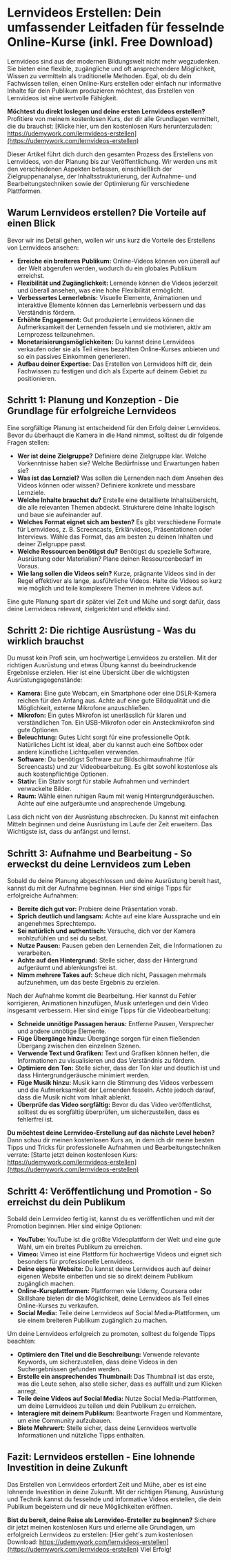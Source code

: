 # Lernvideos Erstellen: Dein umfassender Leitfaden für fesselnde Online-Kurse (inkl. Free Download)

Lernvideos sind aus der modernen Bildungswelt nicht mehr wegzudenken. Sie bieten eine flexible, zugängliche und oft ansprechendere Möglichkeit, Wissen zu vermitteln als traditionelle Methoden. Egal, ob du dein Fachwissen teilen, einen Online-Kurs erstellen oder einfach nur informative Inhalte für dein Publikum produzieren möchtest, das Erstellen von Lernvideos ist eine wertvolle Fähigkeit.

**Möchtest du direkt loslegen und deine ersten Lernvideos erstellen?** Profitiere von meinem kostenlosen Kurs, der dir alle Grundlagen vermittelt, die du brauchst: [Klicke hier, um den kostenlosen Kurs herunterzuladen: https://udemywork.com/lernvideos-erstellen](https://udemywork.com/lernvideos-erstellen)

Dieser Artikel führt dich durch den gesamten Prozess des Erstellens von Lernvideos, von der Planung bis zur Veröffentlichung. Wir werden uns mit den verschiedenen Aspekten befassen, einschließlich der Zielgruppenanalyse, der Inhaltsstrukturierung, der Aufnahme- und Bearbeitungstechniken sowie der Optimierung für verschiedene Plattformen.

## Warum Lernvideos erstellen? Die Vorteile auf einen Blick

Bevor wir ins Detail gehen, wollen wir uns kurz die Vorteile des Erstellens von Lernvideos ansehen:

*   **Erreiche ein breiteres Publikum:** Online-Videos können von überall auf der Welt abgerufen werden, wodurch du ein globales Publikum erreichst.
*   **Flexibilität und Zugänglichkeit:** Lernende können die Videos jederzeit und überall ansehen, was eine hohe Flexibilität ermöglicht.
*   **Verbessertes Lernerlebnis:** Visuelle Elemente, Animationen und interaktive Elemente können das Lernerlebnis verbessern und das Verständnis fördern.
*   **Erhöhte Engagement:** Gut produzierte Lernvideos können die Aufmerksamkeit der Lernenden fesseln und sie motivieren, aktiv am Lernprozess teilzunehmen.
*   **Monetarisierungsmöglichkeiten:** Du kannst deine Lernvideos verkaufen oder sie als Teil eines bezahlten Online-Kurses anbieten und so ein passives Einkommen generieren.
*   **Aufbau deiner Expertise:** Das Erstellen von Lernvideos hilft dir, dein Fachwissen zu festigen und dich als Experte auf deinem Gebiet zu positionieren.

## Schritt 1: Planung und Konzeption - Die Grundlage für erfolgreiche Lernvideos

Eine sorgfältige Planung ist entscheidend für den Erfolg deiner Lernvideos. Bevor du überhaupt die Kamera in die Hand nimmst, solltest du dir folgende Fragen stellen:

*   **Wer ist deine Zielgruppe?** Definiere deine Zielgruppe klar. Welche Vorkenntnisse haben sie? Welche Bedürfnisse und Erwartungen haben sie?
*   **Was ist das Lernziel?** Was sollen die Lernenden nach dem Ansehen des Videos können oder wissen? Definiere konkrete und messbare Lernziele.
*   **Welche Inhalte brauchst du?** Erstelle eine detaillierte Inhaltsübersicht, die alle relevanten Themen abdeckt. Strukturere deine Inhalte logisch und baue sie aufeinander auf.
*   **Welches Format eignet sich am besten?** Es gibt verschiedene Formate für Lernvideos, z. B. Screencasts, Erklärvideos, Präsentationen oder Interviews. Wähle das Format, das am besten zu deinen Inhalten und deiner Zielgruppe passt.
*   **Welche Ressourcen benötigst du?** Benötigst du spezielle Software, Ausrüstung oder Materialien? Plane deinen Ressourcenbedarf im Voraus.
*   **Wie lang sollen die Videos sein?** Kurze, prägnante Videos sind in der Regel effektiver als lange, ausführliche Videos. Halte die Videos so kurz wie möglich und teile komplexere Themen in mehrere Videos auf.

Eine gute Planung spart dir später viel Zeit und Mühe und sorgt dafür, dass deine Lernvideos relevant, zielgerichtet und effektiv sind.

## Schritt 2: Die richtige Ausrüstung - Was du wirklich brauchst

Du musst kein Profi sein, um hochwertige Lernvideos zu erstellen. Mit der richtigen Ausrüstung und etwas Übung kannst du beeindruckende Ergebnisse erzielen. Hier ist eine Übersicht über die wichtigsten Ausrüstungsgegenstände:

*   **Kamera:** Eine gute Webcam, ein Smartphone oder eine DSLR-Kamera reichen für den Anfang aus. Achte auf eine gute Bildqualität und die Möglichkeit, externe Mikrofone anzuschließen.
*   **Mikrofon:** Ein gutes Mikrofon ist unerlässlich für klaren und verständlichen Ton. Ein USB-Mikrofon oder ein Ansteckmikrofon sind gute Optionen.
*   **Beleuchtung:** Gutes Licht sorgt für eine professionelle Optik. Natürliches Licht ist ideal, aber du kannst auch eine Softbox oder andere künstliche Lichtquellen verwenden.
*   **Software:** Du benötigst Software zur Bildschirmaufnahme (für Screencasts) und zur Videobearbeitung. Es gibt sowohl kostenlose als auch kostenpflichtige Optionen.
*   **Stativ:** Ein Stativ sorgt für stabile Aufnahmen und verhindert verwackelte Bilder.
*   **Raum:** Wähle einen ruhigen Raum mit wenig Hintergrundgeräuschen. Achte auf eine aufgeräumte und ansprechende Umgebung.

Lass dich nicht von der Ausrüstung abschrecken. Du kannst mit einfachen Mitteln beginnen und deine Ausrüstung im Laufe der Zeit erweitern. Das Wichtigste ist, dass du anfängst und lernst.

## Schritt 3: Aufnahme und Bearbeitung - So erweckst du deine Lernvideos zum Leben

Sobald du deine Planung abgeschlossen und deine Ausrüstung bereit hast, kannst du mit der Aufnahme beginnen. Hier sind einige Tipps für erfolgreiche Aufnahmen:

*   **Bereite dich gut vor:** Probiere deine Präsentation vorab.
*   **Sprich deutlich und langsam:** Achte auf eine klare Aussprache und ein angenehmes Sprechtempo.
*   **Sei natürlich und authentisch:** Versuche, dich vor der Kamera wohlzufühlen und sei du selbst.
*   **Nutze Pausen:** Pausen geben den Lernenden Zeit, die Informationen zu verarbeiten.
*   **Achte auf den Hintergrund:** Stelle sicher, dass der Hintergrund aufgeräumt und ablenkungsfrei ist.
*   **Nimm mehrere Takes auf:** Scheue dich nicht, Passagen mehrmals aufzunehmen, um das beste Ergebnis zu erzielen.

Nach der Aufnahme kommt die Bearbeitung. Hier kannst du Fehler korrigieren, Animationen hinzufügen, Musik unterlegen und dein Video insgesamt verbessern. Hier sind einige Tipps für die Videobearbeitung:

*   **Schneide unnötige Passagen heraus:** Entferne Pausen, Versprecher und andere unnötige Elemente.
*   **Füge Übergänge hinzu:** Übergänge sorgen für einen fließenden Übergang zwischen den einzelnen Szenen.
*   **Verwende Text und Grafiken:** Text und Grafiken können helfen, die Informationen zu visualisieren und das Verständnis zu fördern.
*   **Optimiere den Ton:** Stelle sicher, dass der Ton klar und deutlich ist und dass Hintergrundgeräusche minimiert werden.
*   **Füge Musik hinzu:** Musik kann die Stimmung des Videos verbessern und die Aufmerksamkeit der Lernenden fesseln. Achte jedoch darauf, dass die Musik nicht vom Inhalt ablenkt.
*   **Überprüfe das Video sorgfältig:** Bevor du das Video veröffentlichst, solltest du es sorgfältig überprüfen, um sicherzustellen, dass es fehlerfrei ist.

**Du möchtest deine Lernvideo-Erstellung auf das nächste Level heben?** Dann schau dir meinen kostenlosen Kurs an, in dem ich dir meine besten Tipps und Tricks für professionelle Aufnahmen und Bearbeitungstechniken verrate: [Starte jetzt deinen kostenlosen Kurs: https://udemywork.com/lernvideos-erstellen](https://udemywork.com/lernvideos-erstellen)

## Schritt 4: Veröffentlichung und Promotion - So erreichst du dein Publikum

Sobald dein Lernvideo fertig ist, kannst du es veröffentlichen und mit der Promotion beginnen. Hier sind einige Optionen:

*   **YouTube:** YouTube ist die größte Videoplattform der Welt und eine gute Wahl, um ein breites Publikum zu erreichen.
*   **Vimeo:** Vimeo ist eine Plattform für hochwertige Videos und eignet sich besonders für professionelle Lernvideos.
*   **Deine eigene Website:** Du kannst deine Lernvideos auch auf deiner eigenen Website einbetten und sie so direkt deinem Publikum zugänglich machen.
*   **Online-Kursplattformen:** Plattformen wie Udemy, Coursera oder Skillshare bieten dir die Möglichkeit, deine Lernvideos als Teil eines Online-Kurses zu verkaufen.
*   **Social Media:** Teile deine Lernvideos auf Social Media-Plattformen, um sie einem breiteren Publikum zugänglich zu machen.

Um deine Lernvideos erfolgreich zu promoten, solltest du folgende Tipps beachten:

*   **Optimiere den Titel und die Beschreibung:** Verwende relevante Keywords, um sicherzustellen, dass deine Videos in den Suchergebnissen gefunden werden.
*   **Erstelle ein ansprechendes Thumbnail:** Das Thumbnail ist das erste, was die Leute sehen, also stelle sicher, dass es auffällt und zum Klicken anregt.
*   **Teile deine Videos auf Social Media:** Nutze Social Media-Plattformen, um deine Lernvideos zu teilen und dein Publikum zu erreichen.
*   **Interagiere mit deinem Publikum:** Beantworte Fragen und Kommentare, um eine Community aufzubauen.
*   **Biete Mehrwert:** Stelle sicher, dass deine Lernvideos wertvolle Informationen und nützliche Tipps enthalten.

## Fazit: Lernvideos erstellen - Eine lohnende Investition in deine Zukunft

Das Erstellen von Lernvideos erfordert Zeit und Mühe, aber es ist eine lohnende Investition in deine Zukunft. Mit der richtigen Planung, Ausrüstung und Technik kannst du fesselnde und informative Videos erstellen, die dein Publikum begeistern und dir neue Möglichkeiten eröffnen.

**Bist du bereit, deine Reise als Lernvideo-Ersteller zu beginnen?** Sichere dir jetzt meinen kostenlosen Kurs und erlerne alle Grundlagen, um erfolgreich Lernvideos zu erstellen: [Hier geht's zum kostenlosen Download: https://udemywork.com/lernvideos-erstellen](https://udemywork.com/lernvideos-erstellen) Viel Erfolg!
